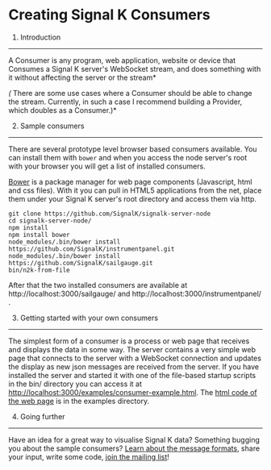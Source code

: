 Creating Signal K Consumers
===========================

1. Introduction
-------------
A Consumer is any program, web application, website or device that Consumes a Signal K server's WebSocket stream, and does something with it without affecting the server or the stream*

*(* There are some use cases where a Consumer should be able to change the stream. Currently, in such a case I recommend building a Provider, which doubles as a Consumer.)*

2. Sample consumers
--------------------------------
There are several prototype level browser based consumers available. You can install them with `bower` and when you access the node server's root with your browser you will get a list of installed consumers.

[Bower](http://bower.io/) is a package manager for web page components (Javascript, html and css files). With it you can pull in HTML5 applications from the net, place them under your Signal K server's root directory and access them via http.

```
git clone https://github.com/SignalK/signalk-server-node
cd signalk-server-node/
npm install
npm install bower
node_modules/.bin/bower install https://github.com/SignalK/instrumentpanel.git
node_modules/.bin/bower install https://github.com/SignalK/sailgauge.git
bin/n2k-from-file
```

After that the two installed consumers are available at http://localhost:3000/sailgauge/ and http://localhost:3000/instrumentpanel/ .


3. Getting started with your own consumers
------------------
The simplest form of a consumer is a process or web page that receives and displays the data in some way. The server contains a very simple web page that connects to the server with a WebSocket connection and updates the display as new json messages are received from the server. If you have installed the server and started it with one of the file-based startup scripts in the bin/ directory you can access it at [http://localhost:3000/examples/consumer-example.html](http://localhost:3000/examples/consumer-example.html). The [html code of the web page](https://github.com/SignalK/signalk-server-node/blob/master/public/examples/consumer-example.html) is in the examples directory.


4. Going further
--------------------------------
Have an idea for a great way to visualise Signal K data? Something bugging you about the sample consumers? [Learn about the message formats](http://signalk.org/dev/messageFormat.html), share your input, write some code, [join the mailing list](https://groups.google.com/forum/#!forum/signalk)!
